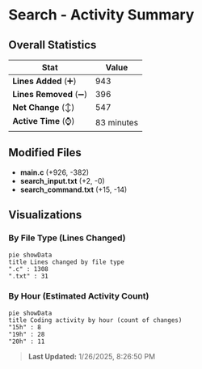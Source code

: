 # Search - Activity Summary 

## Overall Statistics

| Stat                   | Value                                                             |
| ---------------------- | ----------------------------------------------------------------- |
| **Lines Added** (➕)   | 943                                          |
| **Lines Removed** (➖) | 396                                        |
| **Net Change** (↕)    | 547                |
| **Active Time** (⌚)   | 83 minutes |


## Modified Files
- **main.c** (+926, -382)
- **search_input.txt** (+2, -0)
- **search_command.txt** (+15, -14)

## Visualizations

### By File Type (Lines Changed)

```mermaid
pie showData
title Lines changed by file type
".c" : 1308
".txt" : 31
```

### By Hour (Estimated Activity Count)

```mermaid
pie showData
title Coding activity by hour (count of changes)
"15h" : 8
"19h" : 28
"20h" : 11
```


> **Last Updated:** 1/26/2025, 8:26:50 PM